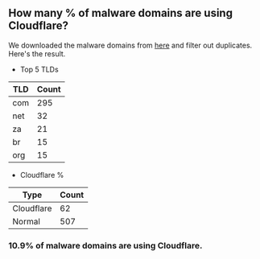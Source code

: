 ## How many % of malware domains are using Cloudflare?


We downloaded the malware domains from [here](https://urlhaus.abuse.ch) and filter out duplicates.
Here's the result.


[//]: # (start replacement)


- Top 5 TLDs

| TLD | Count |
| --- | --- |
| com | 295 |
| net | 32 |
| za | 21 |
| br | 15 |
| org | 15 |


- Cloudflare %

| Type | Count |
| --- | --- |
| Cloudflare | 62 |
| Normal | 507 |


### 10.9% of malware domains are using Cloudflare.